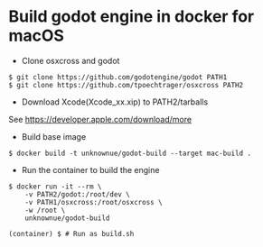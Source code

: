 
# Build godot engine in docker for macOS

- Clone osxcross and godot
```shell
$ git clone https://github.com/godotengine/godot PATH1
$ git clone https://github.com/tpoechtrager/osxcross PATH2
```

- Download Xcode(Xcode_xx.xip) to PATH2/tarballs 

See https://developer.apple.com/download/more

- Build base image
```shell
$ docker build -t unknownue/godot-build --target mac-build .
```

- Run the container to build the engine
```shell
$ docker run -it --rm \
    -v PATH2/godot:/root/dev \
    -v PATH1/osxcross:/root/osxcross \
    -w /root \
    unknownue/godot-build

(container) $ # Run as build.sh
```
